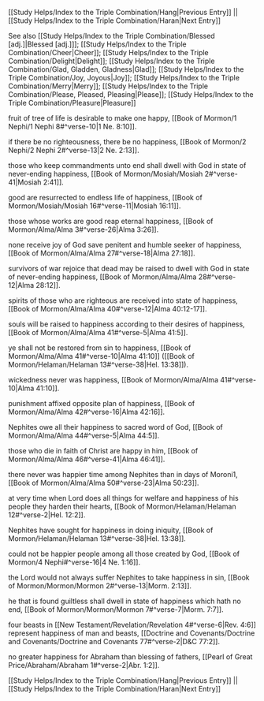 [[Study Helps/Index to the Triple Combination/Hang|Previous Entry]]  ||  [[Study Helps/Index to the Triple Combination/Haran|Next Entry]]

 See also [[Study Helps/Index to the Triple Combination/Blessed [adj.]|Blessed [adj.]]]; [[Study Helps/Index to the Triple Combination/Cheer|Cheer]]; [[Study Helps/Index to the Triple Combination/Delight|Delight]]; [[Study Helps/Index to the Triple Combination/Glad, Gladden, Gladness|Glad]]; [[Study Helps/Index to the Triple Combination/Joy, Joyous|Joy]]; [[Study Helps/Index to the Triple Combination/Merry|Merry]]; [[Study Helps/Index to the Triple Combination/Please, Pleased, Pleasing|Please]]; [[Study Helps/Index to the Triple Combination/Pleasure|Pleasure]]

 fruit of tree of life is desirable to make one happy, [[Book of Mormon/1 Nephi/1 Nephi 8#^verse-10|1 Ne. 8:10]].

 if there be no righteousness, there be no happiness, [[Book of Mormon/2 Nephi/2 Nephi 2#^verse-13|2 Ne. 2:13]].

 those who keep commandments unto end shall dwell with God in state of never-ending happiness, [[Book of Mormon/Mosiah/Mosiah 2#^verse-41|Mosiah 2:41]].

 good are resurrected to endless life of happiness, [[Book of Mormon/Mosiah/Mosiah 16#^verse-11|Mosiah 16:11]].

 those whose works are good reap eternal happiness, [[Book of Mormon/Alma/Alma 3#^verse-26|Alma 3:26]].

 none receive joy of God save penitent and humble seeker of happiness, [[Book of Mormon/Alma/Alma 27#^verse-18|Alma 27:18]].

 survivors of war rejoice that dead may be raised to dwell with God in state of never-ending happiness, [[Book of Mormon/Alma/Alma 28#^verse-12|Alma 28:12]].

 spirits of those who are righteous are received into state of happiness, [[Book of Mormon/Alma/Alma 40#^verse-12|Alma 40:12-17]].

 souls will be raised to happiness according to their desires of happiness, [[Book of Mormon/Alma/Alma 41#^verse-5|Alma 41:5]].

 ye shall not be restored from sin to happiness, [[Book of Mormon/Alma/Alma 41#^verse-10|Alma 41:10]] ([[Book of Mormon/Helaman/Helaman 13#^verse-38|Hel. 13:38]]).

 wickedness never was happiness, [[Book of Mormon/Alma/Alma 41#^verse-10|Alma 41:10]].

 punishment affixed opposite plan of happiness, [[Book of Mormon/Alma/Alma 42#^verse-16|Alma 42:16]].

 Nephites owe all their happiness to sacred word of God, [[Book of Mormon/Alma/Alma 44#^verse-5|Alma 44:5]].

 those who die in faith of Christ are happy in him, [[Book of Mormon/Alma/Alma 46#^verse-41|Alma 46:41]].

 there never was happier time among Nephites than in days of Moroni1, [[Book of Mormon/Alma/Alma 50#^verse-23|Alma 50:23]].

 at very time when Lord does all things for welfare and happiness of his people they harden their hearts, [[Book of Mormon/Helaman/Helaman 12#^verse-2|Hel. 12:2]].

 Nephites have sought for happiness in doing iniquity, [[Book of Mormon/Helaman/Helaman 13#^verse-38|Hel. 13:38]].

 could not be happier people among all those created by God, [[Book of Mormon/4 Nephi#^verse-16|4 Ne. 1:16]].

 the Lord would not always suffer Nephites to take happiness in sin, [[Book of Mormon/Mormon/Mormon 2#^verse-13|Morm. 2:13]].

 he that is found guiltless shall dwell in state of happiness which hath no end, [[Book of Mormon/Mormon/Mormon 7#^verse-7|Morm. 7:7]].

 four beasts in [[New Testament/Revelation/Revelation 4#^verse-6|Rev. 4:6]] represent happiness of man and beasts, [[Doctrine and Covenants/Doctrine and Covenants/Doctrine and Covenants 77#^verse-2|D&C 77:2]].

 no greater happiness for Abraham than blessing of fathers, [[Pearl of Great Price/Abraham/Abraham 1#^verse-2|Abr. 1:2]].

[[Study Helps/Index to the Triple Combination/Hang|Previous Entry]]  ||  [[Study Helps/Index to the Triple Combination/Haran|Next Entry]]
